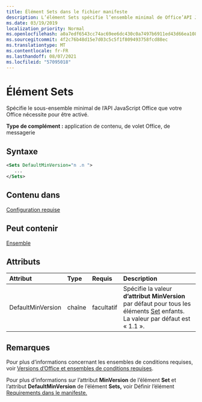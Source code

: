 ```yaml
---
title: Élément Sets dans le fichier manifeste
description: L’élément Sets spécifie l’ensemble minimal de Office’API JavaScript dont votre Office a besoin pour s’activer.
ms.date: 03/19/2019
localization_priority: Normal
ms.openlocfilehash: a0a7edf6543cc74ac69ee6dc430c0a7497b6911ed43d66ea1082c0d477255948
ms.sourcegitcommit: 4f2c76b48d15e7d03c5c5f1f809493758fcd88ec
ms.translationtype: MT
ms.contentlocale: fr-FR
ms.lasthandoff: 08/07/2021
ms.locfileid: "57095018"
---
```

# <a name="sets-element"></a>Élément Sets

Spécifie le sous-ensemble minimal de l’API JavaScript Office que votre Office nécessite pour être activé.

**Type de complément :** application de contenu, de volet Office, de messagerie

## <a name="syntax"></a>Syntaxe

```XML
<Sets DefaultMinVersion="n .n ">
   ...
</Sets>
```

## <a name="contained-in"></a>Contenu dans

[Configuration requise](requirements.md)

## <a name="can-contain"></a>Peut contenir

[Ensemble](set.md)

## <a name="attributes"></a>Attributs

|Attribut|Type|Requis|Description|
|:-----|:-----|:-----|:-----|
|DefaultMinVersion|chaîne|facultatif|Spécifie la valeur **d’attribut MinVersion** par défaut pour tous les éléments [Set](set.md) enfants. La valeur par défaut est « 1.1 ».|

## <a name="remarks"></a>Remarques

Pour plus d’informations concernant les ensembles de conditions requises, voir [Versions d’Office et ensembles de conditions requises](../../develop/office-versions-and-requirement-sets.md).

Pour plus d’informations sur l’attribut **MinVersion** de l’élément **Set** et l’attribut **DefaultMinVersion** de l’élément **Sets,** voir Définir l’élément [Requirements dans le manifeste.](../../develop/specify-office-hosts-and-api-requirements.md#set-the-requirements-element-in-the-manifest)

